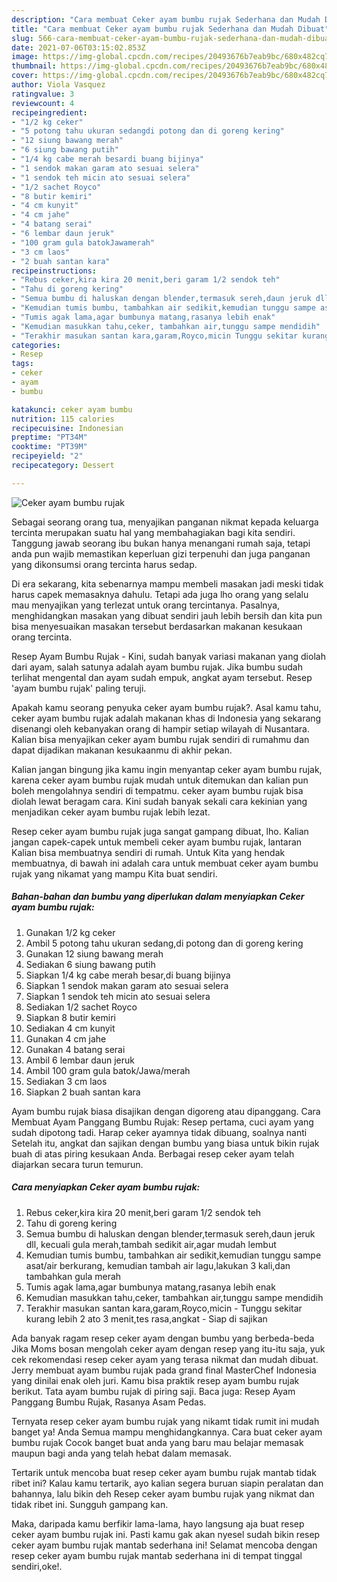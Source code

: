 ```yaml
---
description: "Cara membuat Ceker ayam bumbu rujak Sederhana dan Mudah Dibuat"
title: "Cara membuat Ceker ayam bumbu rujak Sederhana dan Mudah Dibuat"
slug: 566-cara-membuat-ceker-ayam-bumbu-rujak-sederhana-dan-mudah-dibuat
date: 2021-07-06T03:15:02.853Z
image: https://img-global.cpcdn.com/recipes/20493676b7eab9bc/680x482cq70/ceker-ayam-bumbu-rujak-foto-resep-utama.jpg
thumbnail: https://img-global.cpcdn.com/recipes/20493676b7eab9bc/680x482cq70/ceker-ayam-bumbu-rujak-foto-resep-utama.jpg
cover: https://img-global.cpcdn.com/recipes/20493676b7eab9bc/680x482cq70/ceker-ayam-bumbu-rujak-foto-resep-utama.jpg
author: Viola Vasquez
ratingvalue: 3
reviewcount: 4
recipeingredient:
- "1/2 kg ceker"
- "5 potong tahu ukuran sedangdi potong dan di goreng kering"
- "12 siung bawang merah"
- "6 siung bawang putih"
- "1/4 kg cabe merah besardi buang bijinya"
- "1 sendok makan garam ato sesuai selera"
- "1 sendok teh micin ato sesuai selera"
- "1/2 sachet Royco"
- "8 butir kemiri"
- "4 cm kunyit"
- "4 cm jahe"
- "4 batang serai"
- "6 lembar daun jeruk"
- "100 gram gula batokJawamerah"
- "3 cm laos"
- "2 buah santan kara"
recipeinstructions:
- "Rebus ceker,kira kira 20 menit,beri garam 1/2 sendok teh"
- "Tahu di goreng kering"
- "Semua bumbu di haluskan dengan blender,termasuk sereh,daun jeruk dll, kecuali gula merah,tambah sedikit air,agar mudah lembut"
- "Kemudian tumis bumbu, tambahkan air sedikit,kemudian tunggu sampe asat/air berkurang, kemudian tambah air lagu,lakukan 3 kali,dan tambahkan gula merah"
- "Tumis agak lama,agar bumbunya matang,rasanya lebih enak"
- "Kemudian masukkan tahu,ceker, tambahkan air,tunggu sampe mendidih"
- "Terakhir masukan santan kara,garam,Royco,micin Tunggu sekitar kurang lebih 2 ato 3 menit,tes rasa,angkat Siap di sajikan"
categories:
- Resep
tags:
- ceker
- ayam
- bumbu

katakunci: ceker ayam bumbu 
nutrition: 115 calories
recipecuisine: Indonesian
preptime: "PT34M"
cooktime: "PT39M"
recipeyield: "2"
recipecategory: Dessert

---
```



![Ceker ayam bumbu rujak](https://img-global.cpcdn.com/recipes/20493676b7eab9bc/680x482cq70/ceker-ayam-bumbu-rujak-foto-resep-utama.jpg)

Sebagai seorang orang tua, menyajikan panganan nikmat kepada keluarga tercinta merupakan suatu hal yang membahagiakan bagi kita sendiri. Tanggung jawab seorang ibu bukan hanya menangani rumah saja, tetapi anda pun wajib memastikan keperluan gizi terpenuhi dan juga panganan yang dikonsumsi orang tercinta harus sedap.

Di era  sekarang, kita sebenarnya mampu membeli masakan jadi meski tidak harus capek memasaknya dahulu. Tetapi ada juga lho orang yang selalu mau menyajikan yang terlezat untuk orang tercintanya. Pasalnya, menghidangkan masakan yang dibuat sendiri jauh lebih bersih dan kita pun bisa menyesuaikan masakan tersebut berdasarkan makanan kesukaan orang tercinta. 

Resep Ayam Bumbu Rujak - Kini, sudah banyak variasi makanan yang diolah dari ayam, salah satunya adalah ayam bumbu rujak. Jika bumbu sudah terlihat mengental dan ayam sudah empuk, angkat ayam tersebut. Resep &#39;ayam bumbu rujak&#39; paling teruji.

Apakah kamu seorang penyuka ceker ayam bumbu rujak?. Asal kamu tahu, ceker ayam bumbu rujak adalah makanan khas di Indonesia yang sekarang disenangi oleh kebanyakan orang di hampir setiap wilayah di Nusantara. Kalian bisa menyajikan ceker ayam bumbu rujak sendiri di rumahmu dan dapat dijadikan makanan kesukaanmu di akhir pekan.

Kalian jangan bingung jika kamu ingin menyantap ceker ayam bumbu rujak, karena ceker ayam bumbu rujak mudah untuk ditemukan dan kalian pun boleh mengolahnya sendiri di tempatmu. ceker ayam bumbu rujak bisa diolah lewat beragam cara. Kini sudah banyak sekali cara kekinian yang menjadikan ceker ayam bumbu rujak lebih lezat.

Resep ceker ayam bumbu rujak juga sangat gampang dibuat, lho. Kalian jangan capek-capek untuk membeli ceker ayam bumbu rujak, lantaran Kalian bisa membuatnya sendiri di rumah. Untuk Kita yang hendak membuatnya, di bawah ini adalah cara untuk membuat ceker ayam bumbu rujak yang nikamat yang mampu Kita buat sendiri.

<!--inarticleads1-->

##### Bahan-bahan dan bumbu yang diperlukan dalam menyiapkan Ceker ayam bumbu rujak:

1. Gunakan 1/2 kg ceker
1. Ambil 5 potong tahu ukuran sedang,di potong dan di goreng kering
1. Gunakan 12 siung bawang merah
1. Sediakan 6 siung bawang putih
1. Siapkan 1/4 kg cabe merah besar,di buang bijinya
1. Siapkan 1 sendok makan garam ato sesuai selera
1. Siapkan 1 sendok teh micin ato sesuai selera
1. Sediakan 1/2 sachet Royco
1. Siapkan 8 butir kemiri
1. Sediakan 4 cm kunyit
1. Gunakan 4 cm jahe
1. Gunakan 4 batang serai
1. Ambil 6 lembar daun jeruk
1. Ambil 100 gram gula batok/Jawa/merah
1. Sediakan 3 cm laos
1. Siapkan 2 buah santan kara


Ayam bumbu rujak biasa disajikan dengan digoreng atau dipanggang. Cara Membuat Ayam Panggang Bumbu Rujak: Resep pertama, cuci ayam yang sudah dipotong tadi. Harap ceker ayamnya tidak dibuang, soalnya nanti Setelah itu, angkat dan sajikan dengan bumbu yang biasa untuk bikin rujak buah di atas piring kesukaan Anda. Berbagai resep ceker ayam telah diajarkan secara turun temurun. 

<!--inarticleads2-->

##### Cara menyiapkan Ceker ayam bumbu rujak:

1. Rebus ceker,kira kira 20 menit,beri garam 1/2 sendok teh
1. Tahu di goreng kering
1. Semua bumbu di haluskan dengan blender,termasuk sereh,daun jeruk dll, kecuali gula merah,tambah sedikit air,agar mudah lembut
1. Kemudian tumis bumbu, tambahkan air sedikit,kemudian tunggu sampe asat/air berkurang, kemudian tambah air lagu,lakukan 3 kali,dan tambahkan gula merah
1. Tumis agak lama,agar bumbunya matang,rasanya lebih enak
1. Kemudian masukkan tahu,ceker, tambahkan air,tunggu sampe mendidih
1. Terakhir masukan santan kara,garam,Royco,micin - Tunggu sekitar kurang lebih 2 ato 3 menit,tes rasa,angkat - Siap di sajikan


Ada banyak ragam resep ceker ayam dengan bumbu yang berbeda-beda Jika Moms bosan mengolah ceker ayam dengan resep yang itu-itu saja, yuk cek rekomendasi resep ceker ayam yang terasa nikmat dan mudah dibuat. Jerry membuat ayam bumbu rujak pada grand final MasterChef Indonesia yang dinilai enak oleh juri. Kamu bisa praktik resep ayam bumbu rujak berikut. Tata ayam bumbu rujak di piring saji. Baca juga: Resep Ayam Panggang Bumbu Rujak, Rasanya Asam Pedas. 

Ternyata resep ceker ayam bumbu rujak yang nikamt tidak rumit ini mudah banget ya! Anda Semua mampu menghidangkannya. Cara buat ceker ayam bumbu rujak Cocok banget buat anda yang baru mau belajar memasak maupun bagi anda yang telah hebat dalam memasak.

Tertarik untuk mencoba buat resep ceker ayam bumbu rujak mantab tidak ribet ini? Kalau kamu tertarik, ayo kalian segera buruan siapin peralatan dan bahannya, lalu bikin deh Resep ceker ayam bumbu rujak yang nikmat dan tidak ribet ini. Sungguh gampang kan. 

Maka, daripada kamu berfikir lama-lama, hayo langsung aja buat resep ceker ayam bumbu rujak ini. Pasti kamu gak akan nyesel sudah bikin resep ceker ayam bumbu rujak mantab sederhana ini! Selamat mencoba dengan resep ceker ayam bumbu rujak mantab sederhana ini di tempat tinggal sendiri,oke!.

